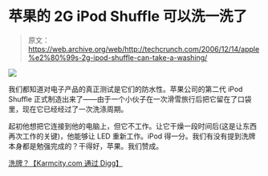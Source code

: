 # 苹果的 2G iPod Shuffle 可以洗一洗了

> 原文：<https://web.archive.org/web/http://techcrunch.com/2006/12/14/apple%e2%80%99s-2g-ipod-shuffle-can-take-a-washing/>

![](img/b5e59e19d8bb3c410556a1a487f81015.png)

我们都知道对电子产品的真正测试是它们的防水性。苹果公司的第二代 iPod Shuffle 正式制造出来了——由于一个小伙子在一次滑雪旅行后把它留在了口袋里，现在它已经经过了一次洗涤周期。

起初他想把它连接到他的电脑上，但它不工作。让它干燥一段时间后(这是让东西再次工作的关键)，他能够让 LED 重新工作。iPod 得一分。我们有没有提到洗牌本身都是勉强完成的？干得好，苹果。我们赞成。

[洗牌？【Karmcity.com 通过 Digg】](https://web.archive.org/web/20140406234803/http://karmcity.com/?pid=120)